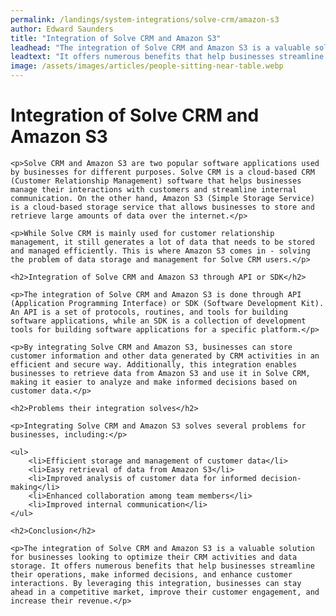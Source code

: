 ```yaml
---
permalink: /landings/system-integrations/solve-crm/amazon-s3
author: Edward Saunders
title: "Integration of Solve CRM and Amazon S3"
leadhead: "The integration of Solve CRM and Amazon S3 is a valuable solution for businesses looking to optimize their CRM activities and data storage"
leadtext: "It offers numerous benefits that help businesses streamline their operations, make informed decisions, and enhance customer interactions. By leveraging this integration, businesses can stay ahead in a competitive market, improve their customer engagement, and increase their revenue."
image: /assets/images/articles/people-sitting-near-table.webp
---
```

<div class="arttext">	<h1>Integration of Solve CRM and Amazon S3</h1>

	<p>Solve CRM and Amazon S3 are two popular software applications used by businesses for different purposes. Solve CRM is a cloud-based CRM (Customer Relationship Management) software that helps businesses manage their interactions with customers and streamline internal communication. On the other hand, Amazon S3 (Simple Storage Service) is a cloud-based storage service that allows businesses to store and retrieve large amounts of data over the internet.</p>

	<p>While Solve CRM is mainly used for customer relationship management, it still generates a lot of data that needs to be stored and managed efficiently. This is where Amazon S3 comes in - solving the problem of data storage and management for Solve CRM users.</p>

	<h2>Integration of Solve CRM and Amazon S3 through API or SDK</h2>

	<p>The integration of Solve CRM and Amazon S3 is done through API (Application Programming Interface) or SDK (Software Development Kit). An API is a set of protocols, routines, and tools for building software applications, while an SDK is a collection of development tools for building software applications for a specific platform.</p>

	<p>By integrating Solve CRM and Amazon S3, businesses can store customer information and other data generated by CRM activities in an efficient and secure way. Additionally, this integration enables businesses to retrieve data from Amazon S3 and use it in Solve CRM, making it easier to analyze and make informed decisions based on customer data.</p>

	<h2>Problems their integration solves</h2>

	<p>Integrating Solve CRM and Amazon S3 solves several problems for businesses, including:</p>

	<ul>
		<li>Efficient storage and management of customer data</li>
		<li>Easy retrieval of data from Amazon S3</li>
		<li>Improved analysis of customer data for informed decision-making</li>
		<li>Enhanced collaboration among team members</li>
		<li>Improved internal communication</li>
	</ul>

	<h2>Conclusion</h2>

	<p>The integration of Solve CRM and Amazon S3 is a valuable solution for businesses looking to optimize their CRM activities and data storage. It offers numerous benefits that help businesses streamline their operations, make informed decisions, and enhance customer interactions. By leveraging this integration, businesses can stay ahead in a competitive market, improve their customer engagement, and increase their revenue.</p>

</div>